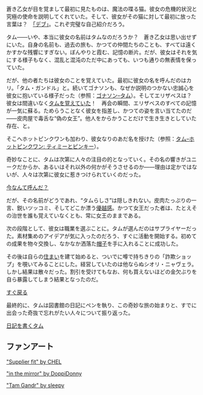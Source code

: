 <!-- title: タム・ガンドル -->
<!-- status: 生存 -->

蒼き乙女が目を覚まして最初に見たものは、魔法の喋る猫。彼女の危機的状況と究極の使命を説明してくれていた。そして、彼女がその猫に対して最初に放った言葉は？　[「デブ」](https://www.youtube.com/live/9XG91aw1gTo?si=HUKTRLtdetft9DSn&t=554)。これぞ完璧な自己紹介だろう。

タム――いや、本当に彼女の名前はタムなのだろうか？　蒼き乙女は思い出せずにいた。自身の名前も、過去の旅も、かつての仲間たちのことも、すべては遠くかすかな残響にすぎない。ぼんやりと霞む、記憶の断片。だが、彼女はそれを気にする様子もなく、混乱と混沌のただ中にあっても、いつも通りの無表情を保っていた。

だが、他の者たちは彼女のことを覚えていた。最初に彼女の名を呼んだのはカリ。「タム・ガンドル」と。続いてゴナソンも、なぜか説明のつかない忠誠心を彼女に抱いている様子だった（参照：[ゴナソン–タム](#edge:kronii-gigi)）。そしてエリザベスは？　彼女は間違いなく[タムを覚えていた](https://www.youtube.com/live/9XG91aw1gTo?si=VPp48UAFuCMSvKch&t=2205)！　再会の瞬間、エリザベスのすべての記憶が一気に蘇る。ためらうことなく彼女を指差し、かつての姿を言い当てたのだ――皮肉屋で毒舌な“偽の女王”。他人をからかうことだけで生き生きとしていた存在、と。

そこへホットピンクワンも加わり、彼女なりのあだ名を授けた（参照：[タム–ホットピンクワン: ティミーとピンキー](#edge:irys-kronii)）。

奇妙なことに、タムは次第に人々の注目の的となっていく。その名の響きがユニークだからか、あるいはそれ以外の何かがそうさせるのか――理由は定かではないが、人々は次第に彼女に惹きつけられていくのだった。

[今なんて呼んだ？](#embed:https://www.youtube.com/live/9XG91aw1gTo?si=UgoR7e-fOs8ARgy&t=3782)

だが、その名前がどうであれ、“タムらしさ”は隠しきれない。皮肉たっぷりの一言、鋭いツッコミ、そしてどこか漂う[優越感](https://www.youtube.com/live/9XG91aw1gTo?si=vZp0hb6TVjwCsmUK&t=3549)。かつて女王だった者は、たとえその治世を誰も覚えていなくとも、常に女王のままである。

次の段階として、彼女は職業を選ぶことに。タムが選んだのはサプライヤーだった。素材集めのアイデアが気に入ったのだろう、すぐに活動を開始する。初めての成果を物々交換し、なかなか洒落た[帽子](https://www.youtube.com/live/9XG91aw1gTo?si=GRs1MgjdHWSBgNzw&t=8470)を手に入れることに成功した。

その後は自らの[住まい](https://www.youtube.com/live/9XG91aw1gTo?si=FQg3zwZiabQwSxev&t=12197)を建て始めると、ついでに噂で持ちきりの「詐欺ショップ」を覗いてみることにした。経営していたのは他ならぬシオリ・ニャヴェラ。しかし結果は散々だった。割引を受けてもなお、何も買えないほどの金欠ぶりを自ら暴露してしまう結果となったのだ。

[すぐ戻る](#embed:https://www.youtube.com/live/9XG91aw1gTo?si=Vw4r0ymqmj9shtiH&t=13306)

最終的に、タムは図書館の日記にペンを執り、この奇妙な旅の始まりと、すでに出会った奇抜で忘れがたい人々について振り返った。

[日記を書くタム](#embed:https://www.youtube.com/live/9XG91aw1gTo?si=EWtPKvo1Fk35j255&t=15167)

## ファンアート

["Supplier fit" by CHEL](https://x.com/chelimationz/status/1919839617232314759)

["in the mirror" by DoppiDonny](https://x.com/DoppiDonny/status/1921230140056424847)

["Tam Gandr" by sleepy](https://x.com/hunk_404/status/1919887710409654390)